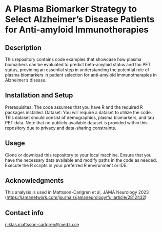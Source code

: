 # A Plasma Biomarker Strategy to Select Alzheimer’s Disease Patients for Anti-amyloid Immunotherapies

## Description
This repository contains code examples that showcase how plasma biomarkers can be evaluated to predict beta-amyloid status and tau PET status, providing an essential step in understanding the potential role of plasma biomarkers in patient selection for anti-amyloid immunotherapies in Alzheimer’s disease.

## Installation and Setup
Prerequisites: The code assumes that you have R and the required R packages installed.
Dataset: You will require a dataset to utilize the code. This dataset should consist of demographics, plasma biomarkers, and tau PET data. Note that no publicly available dataset is provided within this repository due to privacy and data-sharing constraints.

## Usage
Clone or download this repository to your local machine.
Ensure that you have the necessary data available and modify paths in the code as needed.
Execute the R scripts in your preferred R environment or IDE.

## Acknowledgments
This analysis is used in Mattsson-Carlgren et al, JAMA Neurology 2023 (https://jamanetwork.com/journals/jamaneurology/fullarticle/2812432)

## Contact info
niklas.mattsson-carlgren@med.lu.se 
